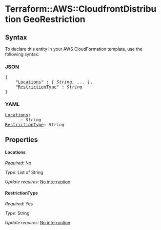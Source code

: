 # Terraform::AWS::CloudfrontDistribution GeoRestriction

## Syntax

To declare this entity in your AWS CloudFormation template, use the following syntax:

### JSON

<pre>
{
    "<a href="#locations" title="Locations">Locations</a>" : <i>[ String, ... ]</i>,
    "<a href="#restrictiontype" title="RestrictionType">RestrictionType</a>" : <i>String</i>
}
</pre>

### YAML

<pre>
<a href="#locations" title="Locations">Locations</a>: <i>
      - String</i>
<a href="#restrictiontype" title="RestrictionType">RestrictionType</a>: <i>String</i>
</pre>

## Properties

#### Locations

_Required_: No

_Type_: List of String

_Update requires_: [No interruption](https://docs.aws.amazon.com/AWSCloudFormation/latest/UserGuide/using-cfn-updating-stacks-update-behaviors.html#update-no-interrupt)

#### RestrictionType

_Required_: Yes

_Type_: String

_Update requires_: [No interruption](https://docs.aws.amazon.com/AWSCloudFormation/latest/UserGuide/using-cfn-updating-stacks-update-behaviors.html#update-no-interrupt)

